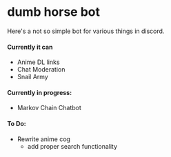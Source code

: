 # dumb horse bot

Here's a not so simple bot for various things in discord.

#### Currently it can
* Anime DL links
* Chat Moderation
* Snail Army
  
#### Currently in progress:
* Markov Chain Chatbot
  
#### To Do:
* Rewrite anime cog
  * add proper search functionality
  
